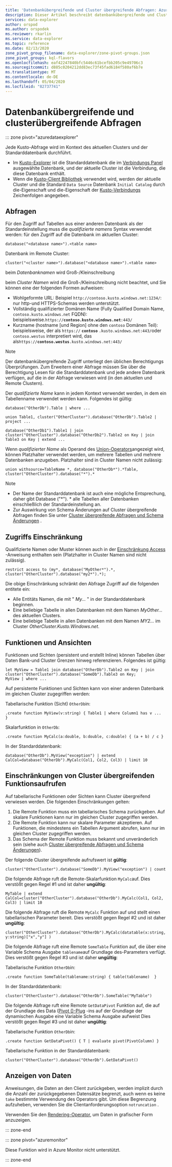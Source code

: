 ```yaml
---
title: 'Datenbankübergreifende und Cluster übergreifende Abfragen: Azure Daten-Explorer | Microsoft-Dokumentation'
description: Dieser Artikel beschreibt datenbankübergreifende und Cluster übergreifende Abfragen in Azure Daten-Explorer.
services: data-explorer
author: orspod
ms.author: orspodek
ms.reviewer: rkarlin
ms.service: data-explorer
ms.topic: reference
ms.date: 02/13/2020
zone_pivot_group_filename: data-explorer/zone-pivot-groups.json
zone_pivot_groups: kql-flavors
ms.openlocfilehash: eaf42247840bfc5446c61bcefbb205c9e49706c3
ms.sourcegitcommit: d885c0204212dd83ec73f45fad6184f580af6b7e
ms.translationtype: MT
ms.contentlocale: de-DE
ms.lasthandoff: 05/04/2020
ms.locfileid: "82737741"
---
```

# <a name="cross-database-and-cross-cluster-queries"></a>Datenbankübergreifende und clusterübergreifende Abfragen

::: zone pivot="azuredataexplorer"

Jede Kusto-Abfrage wird im Kontext des aktuellen Clusters und der Standarddatenbank durchführt.
* Im [Kusto-Explorer](../tools/kusto-explorer.md) ist die Standarddatenbank die im [Verbindungs Panel](../tools/kusto-explorer.md#connections-panel) ausgewählte Datenbank, und der aktuelle Cluster ist die Verbindung, die diese Datenbank enthält.
* Wenn die [Kusto-Client Bibliothek](../api/netfx/about-kusto-data.md) verwendet wird, werden der aktuelle Cluster und die Standard `Data Source` Datenbank `Initial Catalog` durch die-Eigenschaft und die-Eigenschaft der [Kusto-Verbindungs](../api/connection-strings/kusto.md) Zeichenfolgen angegeben.

## <a name="queries"></a>Abfragen
Für den Zugriff auf Tabellen aus einer anderen Datenbank als der Standardeinstellung muss die *qualifizierte namens* Syntax verwendet werden: für den Zugriff auf die Datenbank im aktuellen Cluster:
```kusto
database("<database name>").<table name>
```
Datenbank im Remote Cluster:
```kusto
cluster("<cluster name>").database("<database name>").<table name>
```

beim *Datenbanknamen* wird Groß-/Kleinschreibung

beim *Cluster Namen* wird die Groß-/Kleinschreibung nicht beachtet, und Sie können eine der folgenden Formen aufweisen:
* Wohlgeformte URL: Beispiel `http://contoso.kusto.windows.net:1234/`: nur http-und HTTPS-Schemas werden unterstützt.
* Vollständig qualifizierter Domänen Name (Fully Qualified Domain Name, `contoso.kusto.windows.net` FQDN): beispielsweise.`https://`**`contoso.kusto.windows.net`**`:443/`
* Kurzname (hostname [und Region] ohne den `contoso` Domänen Teil): beispielsweise, der als `https://` **`contoso`** `.kusto.windows.net:443/`oder `contoso.westus` interpretiert wird, das als`https://`**`contoso.westus`**`.kusto.windows.net:443/`

> [!NOTE]
> Der datenbankübergreifende Zugriff unterliegt den üblichen Berechtigungs Überprüfungen.
> Zum Erweitern einer Abfrage müssen Sie über die Berechtigung Lesen für die Standarddatenbank und jede andere Datenbank verfügen, auf die in der Abfrage verwiesen wird (in den aktuellen und Remote Clustern).

Der *qualifizierte Name* kann in jedem Kontext verwendet werden, in dem ein Tabellenname verwendet werden kann.
Folgendes ist gültig:

```kusto
database("OtherDb").Table | where ...

union Table1, cluster("OtherCluster").database("OtherDb").Table2 | project ...

database("OtherDb1").Table1 | join cluster("OtherCluster").database("OtherDb2").Table2 on Key | join Table3 on Key | extend ...
```

Wenn *qualifizierter Name* als Operand des [Union-Operators](./unionoperator.md)angezeigt wird, können Platzhalter verwendet werden, um mehrere Tabellen und mehrere Datenbanken anzugeben. Platzhalter sind in Cluster Namen nicht zulässig:

```kusto
union withsource=TableName *, database("OtherDb*").*Table, cluster("OtherCluster").database("*").*
```

> [!NOTE]
>* Der Name der Standarddatenbank ist auch eine mögliche Entsprechung, daher gibt Database ("&#42;"). * alle Tabellen aller Datenbanken einschließlich der Standardeinstellung an.
>* Zur Auswirkung von Schema Änderungen auf Cluster übergreifende Abfragen finden Sie unter [Cluster übergreifende Abfragen und Schema Änderungen](../concepts/crossclusterandschemachanges.md) .

## <a name="access-restriction"></a>Zugriffs Einschränkung 
Qualifizierte Namen oder Muster können auch in der [Einschränkung Access](./restrictstatement.md) -Anweisung enthalten sein (Platzhalter in Cluster Namen sind nicht zulässig).
```kusto
restrict access to (my*, database("MyOther*").*, cluster("OtherCluster").database("my2*").*);
```

Die obige Einschränkung schränkt den Abfrage Zugriff auf die folgenden entitete ein:

* Alle Entitäts Namen, die mit " *My...* " in der Standarddatenbank beginnen. 
* Eine beliebige Tabelle in allen Datenbanken mit dem Namen *MyOther...* des aktuellen Clusters.
* Eine beliebige Tabelle in allen Datenbanken mit dem Namen *MY2...* im Cluster *OtherCluster.Kusto.Windows.net*.

## <a name="functions-and-views"></a>Funktionen und Ansichten

Funktionen und Sichten (persistent und erstellt Inline) können Tabellen über Daten Bank-und Cluster Grenzen hinweg referenzieren. Folgendes ist gültig:

```kusto
let MyView = Table1 join database("OtherDb").Table2 on Key | join cluster("OtherCluster").database("SomeDb").Table3 on Key;
MyView | where ...
```

Auf persistente Funktionen und Sichten kann von einer anderen Datenbank im gleichen Cluster zugegriffen werden:

Tabellarische Funktion (Sicht) `OtherDb`in:

```kusto
.create function MyView(v:string) { Table1 | where Column1 has v ...  }  
```

Skalarfunktion in `OtherDb`:
```kusto
.create function MyCalc(a:double, b:double, c:double) { (a + b) / c }  
```

In der Standarddatenbank:

```kusto
database("OtherDb").MyView("exception") | extend CalCol=database("OtherDb").MyCalc(Col1, Col2, Col3) | limit 10
```

## <a name="limitations-of-cross-cluster-function-calls"></a>Einschränkungen von Cluster übergreifenden Funktionsaufrufen

Auf tabellarische Funktionen oder Sichten kann Cluster übergreifend verwiesen werden. Die folgenden Einschränkungen gelten:

1. Die Remote Funktion muss ein tabellarisches Schema zurückgeben. Auf skalare Funktionen kann nur im gleichen Cluster zugegriffen werden.
2. Die Remote Funktion kann nur skalare Parameter akzeptieren. Auf Funktionen, die mindestens ein Tabellen Argument abrufen, kann nur im gleichen Cluster zugegriffen werden.
3. Das Schema der Remote Funktion muss bekannt und unveränderlich sein (siehe auch [Cluster übergreifende Abfragen und Schema Änderungen](../concepts/crossclusterandschemachanges.md)).

Der folgende Cluster übergreifende aufrufswert ist **gültig**:

```kusto
cluster("OtherCluster").database("SomeDb").MyView("exception") | count
```

Die folgende Abfrage ruft die Remote-Skalarfunktion `MyCalc`auf.
Dies verstößt gegen Regel #1 und ist daher **ungültig**:

```kusto
MyTable | extend CalCol=cluster("OtherCluster").database("OtherDb").MyCalc(Col1, Col2, Col3) | limit 10
```

Die folgende Abfrage ruft die Remote `MyCalc` Funktion auf und stellt einen tabellarischen Parameter bereit.
Dies verstößt gegen Regel #2 und ist daher **ungültig**:

```kusto
cluster("OtherCluster").database("OtherDb").MyCalc(datatable(x:string, y:string)["x","y"] ) 
```

Die folgende Abfrage ruft eine Remote `SomeTable` Funktion auf, die über eine Variable Schema Ausgabe `tablename`auf Grundlage des-Parameters verfügt.
Dies verstößt gegen Regel #3 und ist daher **ungültig**:

Tabellarische Funktion `OtherDb`in:
```kusto
.create function SomeTable(tablename:string) { table(tablename)  }  
```

In der Standarddatenbank:
```kusto
cluster("OtherCluster").database("OtherDb").SomeTable("MyTable")
```

Die folgende Abfrage ruft eine Remote `GetDataPivot` Funktion auf, die auf der Grundlage des Data ([Pivot ()-Plug](pivotplugin.md) -ins auf der Grundlage der dynamischen Ausgabe eine Variable Schema Ausgabe aufweist
Dies verstößt gegen Regel #3 und ist daher **ungültig**:

Tabellarische Funktion `OtherDb`in:
```kusto
.create function GetDataPivot() { T | evaluate pivot(PivotColumn) }  
```

Tabellarische Funktion in der Standarddatenbank:
```kusto
cluster("OtherCluster").database("OtherDb").GetDataPivot()
```

## <a name="displaying-data"></a>Anzeigen von Daten

Anweisungen, die Daten an den Client zurückgeben, werden implizit durch die Anzahl der zurückgegebenen Datensätze begrenzt, auch wenn es keine `take` bestimmte Verwendung des Operators gibt. Um diese Begrenzung aufzuheben, verwenden Sie die Clientanforderungsoption `notruncation` .

Verwenden Sie den [Rendering-Operator](renderoperator.md), um Daten in grafischer Form anzuzeigen.

::: zone-end

::: zone pivot="azuremonitor"

Diese Funktion wird in Azure Monitor nicht unterstützt.

::: zone-end
